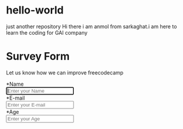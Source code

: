 # hello-world
 just another repository
 Hi there i am anmol from sarkaghat.i am here to learn the coding for GAI company
 
<!DOCTYPE html>
<html>
<head>
</head>
<body>
<h1 id="title"> Survey Form</h1>
<p id="description">Let us know how we can improve freecodecamp</p>
<form id="survey-form">
	<div class="rowTab">
		<div class="label">
			<label id="name-label" for="name">*Name</label>
	</div>
	<div class="rightTab">
		<input autofocus type="text" name="name" id="name" class="input-field" placeholder="Enter your Name">
	<div class="rowTab">
		<div class="label">
		<label id="E-mail-label" for="E-mail" id="E-mail">*E-mail</label>
	</div>
	<div class="rightTab">
		<input autofocus type="text" name="E-mail" id="E-mail" class="input-field"placeholder="Enter your E-mail">
		<div class="rowTab">
			<div class="label">
		<label id="Age-label" for="Age" id="Age">*Age</label>
	</div>
	<div class="rightTab">
		<input autofocus type="text" name="Age" id="Age" class="input-field"placeholder="Enter your Age">

</body>
</html>
